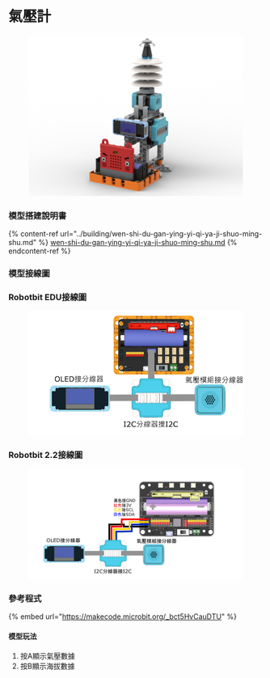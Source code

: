 # 氣壓計

<figure><img src="../../../.gitbook/assets/barometer_robotbit (1).png" alt=""><figcaption></figcaption></figure>

### 模型搭建說明書

{% content-ref url="../building/wen-shi-du-gan-ying-yi-qi-ya-ji-shuo-ming-shu.md" %}
[wen-shi-du-gan-ying-yi-qi-ya-ji-shuo-ming-shu.md](../building/wen-shi-du-gan-ying-yi-qi-ya-ji-shuo-ming-shu.md)
{% endcontent-ref %}

### 模型接線圖

### Robotbit EDU接線圖

<figure><img src="../../../.gitbook/assets/barometer_wiring_robotbit (1).png" alt=""><figcaption></figcaption></figure>

### Robotbit 2.2接線圖

<figure><img src="../../../.gitbook/assets/barometer_wiring_robotbi_2.2t.png" alt=""><figcaption></figcaption></figure>



### 參考程式

{% embed url="https://makecode.microbit.org/_bct5HvCauDTU" %}

#### 模型玩法

1. 按A顯示氣壓數據
2. 按B顯示海拔數據

